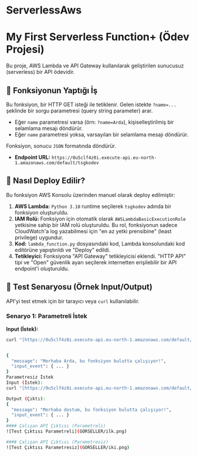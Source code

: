 # ServerlessAws
# My First Serverless Function+ (Ödev Projesi)

Bu proje, AWS Lambda ve API Gateway kullanılarak geliştirilen sunucusuz (serverless) bir API ödevidir.

## 🎯 Fonksiyonun Yaptığı İş

Bu fonksiyon, bir HTTP GET isteği ile tetiklenir. Gelen istekte `?name=...` şeklinde bir sorgu parametresi (query string parameter) arar.

* Eğer `name` parametresi varsa (örn: `?name=Arda`), kişiselleştirilmiş bir selamlama mesajı döndürür.
* Eğer `name` parametresi yoksa, varsayılan bir selamlama mesajı döndürür.

Fonksiyon, sonucu `JSON` formatında döndürür.

* **Endpoint URL:** `https://0u5clf4z0i.execute-api.eu-north-1.amazonaws.com/default/tsgkodev`

## 🚀 Nasıl Deploy Edilir?

Bu fonksiyon AWS Konsolu üzerinden manuel olarak deploy edilmiştir:
1.  **AWS Lambda:** `Python 3.10` runtime seçilerek `tsgkodev` adında bir fonksiyon oluşturuldu.
2.  **IAM Rolü:** Fonksiyon için otomatik olarak `AWSLambdaBasicExecutionRole` yetkisine sahip bir IAM rolü oluşturuldu. Bu rol, fonksiyonun sadece CloudWatch'a log yazabilmesi için "en az yetki prensibine" (least privilege) uygundur.
3.  **Kod:** `lambda_function.py` dosyasındaki kod, Lambda konsolundaki kod editörüne yapıştırıldı ve "Deploy" edildi.
4.  **Tetikleyici:** Fonksiyona "API Gateway" tetikleyicisi eklendi. "HTTP API" tipi ve "Open" güvenlik ayarı seçilerek internetten erişilebilir bir API endpoint'i oluşturuldu.

## 🧪 Test Senaryosu (Örnek Input/Output)

API'yi test etmek için bir tarayıcı veya `curl` kullanılabilir.

### Senaryo 1: Parametreli İstek

**Input (İstek):**
```bash
curl "[https://0u5clf4z0i.execute-api.eu-north-1.amazonaws.com/default/tsgkodev?name=Arda](https://0u5clf4z0i.execute-api.eu-north-1.amazonaws.com/default/tsgkodev?name=Arda)"


{
  "message": "Merhaba Arda, bu fonksiyon bulutta çalışıyor!",
  "input_event": { ... }
}
Parametresiz İstek
Input (İstek):
curl "[https://0u5clf4z0i.execute-api.eu-north-1.amazonaws.com/default/tsgkodev](https://0u5clf4z0i.execute-api.eu-north-1.amazonaws.com/default/tsgkodev)"

Output (Çıktı):
{
  "message": "Merhaba dostum, bu fonksiyon bulutta çalışıyor!",
  "input_event": { ... }
}
#### Çalışan API Çıktısı (Parametreli)
![Test Çıktısı Parametreli](GORSELLER/ilk.png)

#### Çalışan API Çıktısı (Parametresiz)
![Test Çıktısı Parametresiz](GORSELLER/iki.png)
